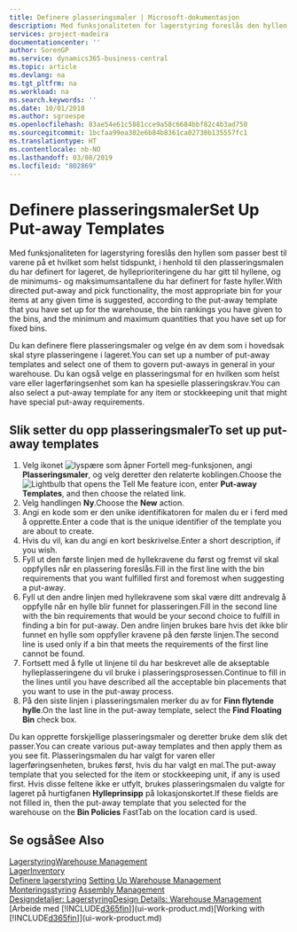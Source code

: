 ```yaml
---
title: Definere plasseringsmaler | Microsoft-dokumentasjon
description: Med funksjonaliteten for lagerstyring foreslås den hyllen som passer best til varene på et hvilket som helst tidspunkt, i henhold til den plasseringsmalen du har definert for lageret, de hylleprioriteringene du har gitt til hyllene, og de minimums- og maksimumsantallene du har definert for faste hyller.
services: project-madeira
documentationcenter: ''
author: SorenGP
ms.service: dynamics365-business-central
ms.topic: article
ms.devlang: na
ms.tgt_pltfrm: na
ms.workload: na
ms.search.keywords: ''
ms.date: 10/01/2018
ms.author: sgroespe
ms.openlocfilehash: 83ae54e61c5881cce9a58c6684bbf82c4b3ad750
ms.sourcegitcommit: 1bcfaa99ea302e6b84b8361ca02730b135557fc1
ms.translationtype: HT
ms.contentlocale: nb-NO
ms.lasthandoff: 03/08/2019
ms.locfileid: "802869"
---
```

# <a name="set-up-put-away-templates"></a><span data-ttu-id="94046-103">Definere plasseringsmaler</span><span class="sxs-lookup"><span data-stu-id="94046-103">Set Up Put-away Templates</span></span>
<span data-ttu-id="94046-104">Med funksjonaliteten for lagerstyring foreslås den hyllen som passer best til varene på et hvilket som helst tidspunkt, i henhold til den plasseringsmalen du har definert for lageret, de hylleprioriteringene du har gitt til hyllene, og de minimums- og maksimumsantallene du har definert for faste hyller.</span><span class="sxs-lookup"><span data-stu-id="94046-104">With directed put-away and pick functionality, the most appropriate bin for your items at any given time is suggested, according to the put-away template that you have set up for the warehouse, the bin rankings you have given to the bins, and the minimum and maximum quantities that you have set up for fixed bins.</span></span>  

<span data-ttu-id="94046-105">Du kan definere flere plasseringsmaler og velge én av dem som i hovedsak skal styre plasseringene i lageret.</span><span class="sxs-lookup"><span data-stu-id="94046-105">You can set up a number of put-away templates and select one of them to govern put-aways in general in your warehouse.</span></span> <span data-ttu-id="94046-106">Du kan også velge en plasseringsmal for en hvilken som helst vare eller lagerføringsenhet som kan ha spesielle plasseringskrav.</span><span class="sxs-lookup"><span data-stu-id="94046-106">You can also select a put-away template for any item or stockkeeping unit that might have special put-away requirements.</span></span>  

## <a name="to-set-up-put-away-templates"></a><span data-ttu-id="94046-107">Slik setter du opp plasseringsmaler</span><span class="sxs-lookup"><span data-stu-id="94046-107">To set up put-away templates</span></span>  
1.  <span data-ttu-id="94046-108">Velg ikonet ![lyspære som åpner Fortell meg-funksjonen](media/ui-search/search_small.png "Fortell hva du vil gjøre"), angi **Plasseringsmaler**, og velg deretter den relaterte koblingen.</span><span class="sxs-lookup"><span data-stu-id="94046-108">Choose the ![Lightbulb that opens the Tell Me feature](media/ui-search/search_small.png "Tell me what you want to do") icon, enter **Put-away Templates**, and then choose the related link.</span></span>  
2.  <span data-ttu-id="94046-109">Velg handlingen **Ny**.</span><span class="sxs-lookup"><span data-stu-id="94046-109">Choose the **New** action.</span></span>  
3.  <span data-ttu-id="94046-110">Angi en kode som er den unike identifikatoren for malen du er i ferd med å opprette.</span><span class="sxs-lookup"><span data-stu-id="94046-110">Enter a code that is the unique identifier of the template you are about to create.</span></span>  
4.  <span data-ttu-id="94046-111">Hvis du vil, kan du angi en kort beskrivelse.</span><span class="sxs-lookup"><span data-stu-id="94046-111">Enter a short description, if you wish.</span></span>  
5.  <span data-ttu-id="94046-112">Fyll ut den første linjen med de hyllekravene du først og fremst vil skal oppfylles når en plassering foreslås.</span><span class="sxs-lookup"><span data-stu-id="94046-112">Fill in the first line with the bin requirements that you want fulfilled first and foremost when suggesting a put-away.</span></span>  
6.  <span data-ttu-id="94046-113">Fyll ut den andre linjen med hyllekravene som skal være ditt andrevalg å oppfylle når en hylle blir funnet for plasseringen.</span><span class="sxs-lookup"><span data-stu-id="94046-113">Fill in the second line with the bin requirements that would be your second choice to fulfill in finding a bin for put-away.</span></span> <span data-ttu-id="94046-114">Den andre linjen brukes bare hvis det ikke blir funnet en hylle som oppfyller kravene på den første linjen.</span><span class="sxs-lookup"><span data-stu-id="94046-114">The second line is used only if a bin that meets the requirements of the first line cannot be found.</span></span>  
7.  <span data-ttu-id="94046-115">Fortsett med å fylle ut linjene til du har beskrevet alle de akseptable hylleplasseringene du vil bruke i plasseringsprosessen.</span><span class="sxs-lookup"><span data-stu-id="94046-115">Continue to fill in the lines until you have described all the acceptable bin placements that you want to use in the put-away process.</span></span>  
8.  <span data-ttu-id="94046-116">På den siste linjen i plasseringsmalen merker du av for **Finn flytende hylle**.</span><span class="sxs-lookup"><span data-stu-id="94046-116">On the last line in the put-away template, select the **Find Floating Bin** check box.</span></span>  

<span data-ttu-id="94046-117">Du kan opprette forskjellige plasseringsmaler og deretter bruke dem slik det passer.</span><span class="sxs-lookup"><span data-stu-id="94046-117">You can create various put-away templates and then apply them as you see fit.</span></span> <span data-ttu-id="94046-118">Plasseringsmalen du har valgt for varen eller lagerføringsenheten, brukes først, hvis du har valgt en mal.</span><span class="sxs-lookup"><span data-stu-id="94046-118">The put-away template that you selected for the item or stockkeeping unit, if any is used first.</span></span> <span data-ttu-id="94046-119">Hvis disse feltene ikke er utfylt, brukes plasseringsmalen du valgte for lageret på hurtigfanen **Hylleprinsipp** på lokasjonskortet.</span><span class="sxs-lookup"><span data-stu-id="94046-119">If these fields are not filled in, then the put-away template that you selected for the warehouse on the **Bin Policies** FastTab on the location card is used.</span></span>  

## <a name="see-also"></a><span data-ttu-id="94046-120">Se også</span><span class="sxs-lookup"><span data-stu-id="94046-120">See Also</span></span>  
[<span data-ttu-id="94046-121">Lagerstyring</span><span class="sxs-lookup"><span data-stu-id="94046-121">Warehouse Management</span></span>](warehouse-manage-warehouse.md)  
[<span data-ttu-id="94046-122">Lager</span><span class="sxs-lookup"><span data-stu-id="94046-122">Inventory</span></span>](inventory-manage-inventory.md)  
<span data-ttu-id="94046-123">[Definere lagerstyring](warehouse-setup-warehouse.md)   </span><span class="sxs-lookup"><span data-stu-id="94046-123">[Setting Up Warehouse Management](warehouse-setup-warehouse.md)   </span></span>  
<span data-ttu-id="94046-124">[Monteringsstyring](assembly-assemble-items.md)  </span><span class="sxs-lookup"><span data-stu-id="94046-124">[Assembly Management](assembly-assemble-items.md)  </span></span>  
[<span data-ttu-id="94046-125">Designdetaljer: Lagerstyring</span><span class="sxs-lookup"><span data-stu-id="94046-125">Design Details: Warehouse Management</span></span>](design-details-warehouse-management.md)  
<span data-ttu-id="94046-126">[Arbeide med [!INCLUDE[d365fin](includes/d365fin_md.md)]](ui-work-product.md)</span><span class="sxs-lookup"><span data-stu-id="94046-126">[Working with [!INCLUDE[d365fin](includes/d365fin_md.md)]](ui-work-product.md)</span></span>

